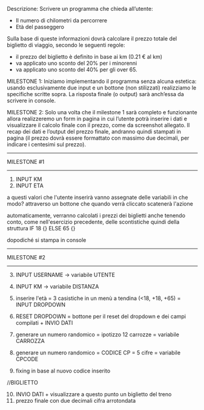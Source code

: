 Descrizione:
Scrivere un programma che chieda all’utente:

- Il numero di chilometri da percorrere
- Età del passeggero

Sulla base di queste informazioni dovrà calcolare il prezzo totale del biglietto di viaggio, secondo le seguenti regole:

- il prezzo del biglietto è definito in base ai km (0.21 € al km)
- va applicato uno sconto del 20% per i minorenni
- va applicato uno sconto del 40% per gli over 65.


MILESTONE 1:
Iniziamo implementando il programma senza alcuna estetica: usando esclusivamente due input e un bottone (non stilizzati)
realizziamo le specifiche scritte sopra. La risposta finale (o output) sarà anch’essa da scrivere in console.


MILESTONE 2:
Solo una volta che il milestone 1 sarà completo e funzionante allora realizzeremo un form in pagina in cui l’utente potrà inserire i dati e visualizzare il calcolo finale con il prezzo, come da screenshot allegato. Il recap dei dati e l’output del prezzo finale, andranno quindi stampati in pagina (il prezzo dovrà essere formattato con massimo due decimali, per indicare i centesimi sul prezzo).

______________________________________________________________________________________________________________________________________

MILESTONE #1
______________________________________________________________________________________________________________________________________

1) INPUT KM
2) INPUT ETA

a questi valori che l'utente inserirà vanno assegnate delle variabili
in che modo? attraverso un bottone che quando verrà cliccato scatenerà l'azione

automaticamente, verranno calcolati i prezzi dei biglietti
anche tenendo conto, come nell'esercizio precedente, delle scontistiche
quindi della struttura IF 18 {} ELSE 65 {}

dopodiché si stampa in console

______________________________________________________________________________________________________________________________________

MILESTONE #2
______________________________________________________________________________________________________________________________________

3) INPUT USERNAME -> variabile UTENTE
4) INPUT KM -> variabile DISTANZA

5) inserire l'età = 3 casistiche in un menù a tendina (<18, +18, +65) = INPUT DROPDOWN
6) RESET DROPDOWN = bottone per il reset del dropdown e dei campi compilati + INVIO DATI

7) generare un numero randomico = ipotizzo 12 carrozze = variabile CARROZZA
8) generare un numero randomico = CODICE CP = 5 cifre = variabile CPCODE

9) fixing in base al nuovo codice inserito

//BIGLIETTO

10) INVIO DATI + visualizzare a questo punto un biglietto del treno
11) prezzo finale con due decimali cifra arrotondata

<!--
    MILESTONE #2

        Il layout è scomponibile in due sezioni.

        La prima sezione è composta da:
        - titolo centrato: CALCOLA IL PREZZO DEL TUO BIGLIETTO
        - contenitore div con microlayout
        Il microlayout è composto da:
        - 2 input (username + km)
        - dropdown fascia d'età
        - 2 bottoni: Genera Annulla

        La seconda sezione è composta da:
        - titolo centrato: IL TUO BIGLIETTO
        - contenitore div con microlayout
        Il microlayout è composto da:
        - una riga: DETTAGLIO PASSEGGERI
        - due colonne rapporto 20/80:
            1) CARD: NOME PASSEGGERO Jon Snow bg-color: grey;
            2) tabella (?)

                OFFERTA   CARROZZA   CODICE CP   BIGLIETTO
                Biglietto   5          92911       2,10 &euro;
                Standard
        
        RIFLESSIONI:
        - SEZIONE 1
            - creazione del DROPDOWN Fascia d'età
            - creazione del bottone ANNULLA che svuota tutti i campi
            - microlayout = 3 input sopra e 2 bottoni sotto

        - SEZIONE 2
            - i dati generati dalla tabella richiedono la creazione e l'implementazione di nuove variabili js
            - le nuove variabili js sono:
                - Offerta = VARIABILE = dipende dai dati inseriti (Biglietto Standard, Biglietto Ridotto);
                - Carrozza = COSTANTE = genera numero casuale da 1 a 12;
                - Codice CP = COSTANTE = genera numero casuale di 5 cifre;
                - Costo Biglietto = VARIABILE = dipende dai dati inseriti (km + fascia d'età);
-->



